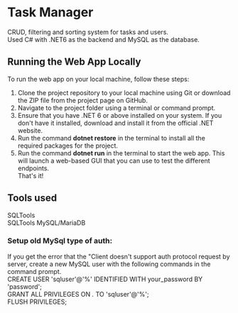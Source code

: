 # Task Manager  

CRUD, filtering and sorting system for tasks and users.  
Used C# with .NET6 as the backend and MySQL as the database.  

## Running the Web App Locally  
To run the web app on your local machine, follow these steps:  

1. Clone the project repository to your local machine using Git or download the ZIP file from the project page on GitHub.  
2. Navigate to the project folder using a terminal or command prompt.  
3. Ensure that you have .NET 6 or above installed on your system. If you don't have it installed, download and install it        from the official .NET website.  
4. Run the command **dotnet restore** in the terminal to install all the required packages for the project.  
5. Run the command **dotnet run** in the terminal to start the web app. This will launch a web-based GUI that you can use to    test the different endpoints.  
That's it!  

## Tools used   
SQLTools   
SQLTools MySQL/MariaDB   

### Setup old MySql type of auth:  
If you get the error that the "Client doesn't support auth protocol request by server, create a new MySQL user with the following commands in the command prompt.  
CREATE USER 'sqluser'@'%' IDENTIFIED WITH your_password BY 'password';  
GRANT ALL PRIVILEGES ON *.* TO 'sqluser'@'%';  
FLUSH PRIVILEGES;  
